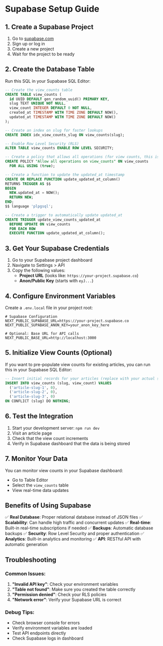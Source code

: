 # Supabase Setup Guide

## 1. Create a Supabase Project

1. Go to [supabase.com](https://supabase.com)
2. Sign up or log in
3. Create a new project
4. Wait for the project to be ready

## 2. Create the Database Table

Run this SQL in your Supabase SQL Editor:

```sql
-- Create the view_counts table
CREATE TABLE view_counts (
  id UUID DEFAULT gen_random_uuid() PRIMARY KEY,
  slug TEXT UNIQUE NOT NULL,
  view_count INTEGER DEFAULT 0 NOT NULL,
  created_at TIMESTAMP WITH TIME ZONE DEFAULT NOW(),
  updated_at TIMESTAMP WITH TIME ZONE DEFAULT NOW()
);

-- Create an index on slug for faster lookups
CREATE INDEX idx_view_counts_slug ON view_counts(slug);

-- Enable Row Level Security (RLS)
ALTER TABLE view_counts ENABLE ROW LEVEL SECURITY;

-- Create a policy that allows all operations (for view counts, this is usually fine)
CREATE POLICY "Allow all operations on view_counts" ON view_counts
  FOR ALL USING (true);

-- Create a function to update the updated_at timestamp
CREATE OR REPLACE FUNCTION update_updated_at_column()
RETURNS TRIGGER AS $$
BEGIN
  NEW.updated_at = NOW();
  RETURN NEW;
END;
$$ language 'plpgsql';

-- Create a trigger to automatically update updated_at
CREATE TRIGGER update_view_counts_updated_at 
  BEFORE UPDATE ON view_counts 
  FOR EACH ROW 
  EXECUTE FUNCTION update_updated_at_column();
```

## 3. Get Your Supabase Credentials

1. Go to your Supabase project dashboard
2. Navigate to Settings > API
3. Copy the following values:
   - **Project URL** (looks like: `https://your-project.supabase.co`)
   - **Anon/Public Key** (starts with `eyJ...`)

## 4. Configure Environment Variables

Create a `.env.local` file in your project root:

```env
# Supabase Configuration
NEXT_PUBLIC_SUPABASE_URL=https://your-project.supabase.co
NEXT_PUBLIC_SUPABASE_ANON_KEY=your_anon_key_here

# Optional: Base URL for API calls
NEXT_PUBLIC_BASE_URL=http://localhost:3000
```

## 5. Initialize View Counts (Optional)

If you want to pre-populate view counts for existing articles, you can run this in your Supabase SQL Editor:

```sql
-- Insert initial records for your articles (replace with your actual slugs)
INSERT INTO view_counts (slug, view_count) VALUES
  ('article-slug-1', 0),
  ('article-slug-2', 0),
  ('article-slug-3', 0)
ON CONFLICT (slug) DO NOTHING;
```

## 6. Test the Integration

1. Start your development server: `npm run dev`
2. Visit an article page
3. Check that the view count increments
4. Verify in Supabase dashboard that the data is being stored

## 7. Monitor Your Data

You can monitor view counts in your Supabase dashboard:
- Go to Table Editor
- Select the `view_counts` table
- View real-time data updates

## Benefits of Using Supabase

✅ **Real Database**: Proper relational database instead of JSON files
✅ **Scalability**: Can handle high traffic and concurrent updates
✅ **Real-time**: Built-in real-time subscriptions if needed
✅ **Backups**: Automatic database backups
✅ **Security**: Row Level Security and proper authentication
✅ **Analytics**: Built-in analytics and monitoring
✅ **API**: RESTful API with automatic generation

## Troubleshooting

### Common Issues:

1. **"Invalid API key"**: Check your environment variables
2. **"Table not found"**: Make sure you created the table correctly
3. **"Permission denied"**: Check your RLS policies
4. **"Network error"**: Verify your Supabase URL is correct

### Debug Tips:

- Check browser console for errors
- Verify environment variables are loaded
- Test API endpoints directly
- Check Supabase logs in dashboard 